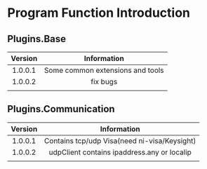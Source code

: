 # Program Function Introduction

## Plugins.Base

| Version |           Information            |
| :-----: | :------------------------------: |
| 1.0.0.1 | Some common extensions and tools |
| 1.0.0.2 |             fix bugs             |
|         |                                  |



## Plugins.Communication

| Version |                 Information                  |
| :-----: | :------------------------------------------: |
| 1.0.0.1 | Contains tcp/udp Visa(need ni-visa/Keysight) |
| 1.0.0.2 | udpClient contains ipaddress.any or localip  |
|         |                                              |



